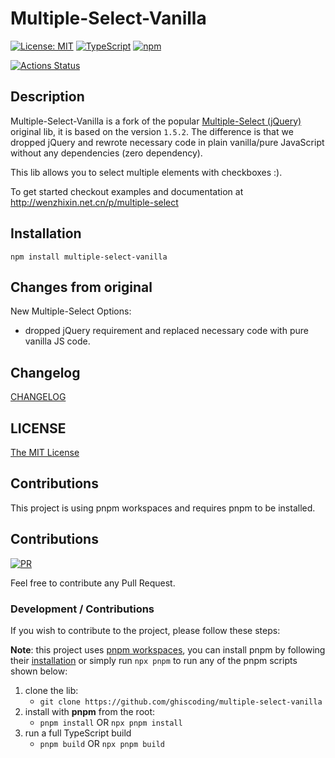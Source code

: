 # Multiple-Select-Vanilla

[![License: MIT](https://img.shields.io/badge/License-MIT-yellow.svg)](https://opensource.org/licenses/MIT)
[![TypeScript](https://img.shields.io/badge/%3C%2F%3E-TypeScript-%230074c1.svg)](http://www.typescriptlang.org/)
[![npm](https://img.shields.io/npm/v/multiple-select-vanilla.svg?logo=npm&logoColor=fff&label=npm)](https://www.npmjs.com/package/multiple-select-vanilla)

[![Actions Status](https://github.com/ghiscoding/multiple-select-vanilla/workflows/CI%20Build/badge.svg)](https://github.com/ghiscoding/multiple-select-vanilla/actions)
<!-- [![Cypress.io](https://img.shields.io/badge/tested%20with-Cypress-04C38E.svg)](https://www.cypress.io/) -->

## Description
Multiple-Select-Vanilla is a fork of the popular [Multiple-Select (jQuery)](https://github.com/wenzhixin/multiple-select) original lib, it is based on the version `1.5.2`. The difference is that we dropped jQuery and rewrote necessary code in plain vanilla/pure JavaScript without any dependencies (zero dependency).

This lib allows you to select multiple elements with checkboxes :).

To get started checkout examples and documentation at http://wenzhixin.net.cn/p/multiple-select

## Installation

```shell
npm install multiple-select-vanilla
```

## Changes from original
New Multiple-Select Options:
- dropped jQuery requirement and replaced necessary code with pure vanilla JS code.

## Changelog

[CHANGELOG](https://github.com/ghiscoding/multiple-select-vanilla/blob/master/CHANGELOG.md)

## LICENSE

[The MIT License](https://github.com/ghiscoding/multiple-select-vanilla/blob/master/LICENSE)

## Contributions
This project is using pnpm workspaces and requires pnpm to be installed.

## Contributions

[![PR](https://img.shields.io/badge/PR-Welcome-1abc9c)](https://github.com/ghiscoding/multiple-select-vanilla/pulls)

Feel free to contribute any Pull Request.

### Development / Contributions

If you wish to contribute to the project, please follow these steps:

**Note**: this project uses [pnpm workspaces](https://pnpm.io/workspaces), you can install pnpm by following their [installation](https://pnpm.io/installation) or simply run `npx pnpm` to run any of the pnpm scripts shown below:

1. clone the lib:
   - `git clone https://github.com/ghiscoding/multiple-select-vanilla`
2. install with **pnpm** from the root:
   - `pnpm install` OR `npx pnpm install`
3. run a full TypeScript build
   - `pnpm build` OR `npx pnpm build`
